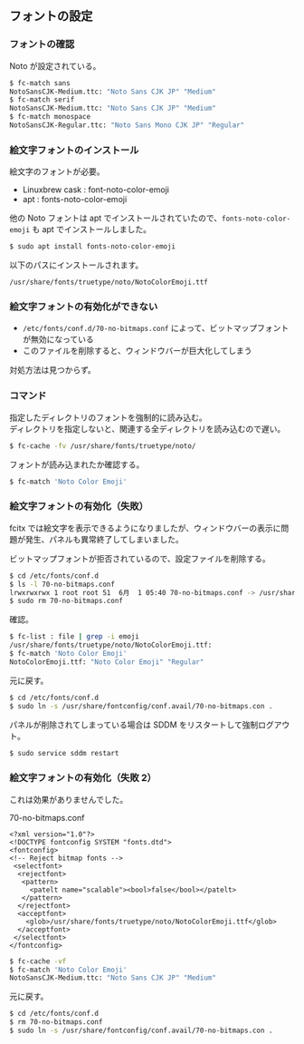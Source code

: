 
## フォントの設定

### フォントの確認

Noto が設定されている。

````sh
$ fc-match sans
NotoSansCJK-Medium.ttc: "Noto Sans CJK JP" "Medium"
$ fc-match serif
NotoSansCJK-Medium.ttc: "Noto Sans CJK JP" "Medium"
$ fc-match monospace
NotoSansCJK-Regular.ttc: "Noto Sans Mono CJK JP" "Regular"
````

### 絵文字フォントのインストール

絵文字のフォントが必要。

- Linuxbrew cask : font-noto-color-emoji
- apt : fonts-noto-color-emoji

他の Noto フォントは apt でインストールされていたので、`fonts-noto-color-emoji` も apt でインストールしました。

````sh
$ sudo apt install fonts-noto-color-emoji
````

以下のパスにインストールされます。

````
/usr/share/fonts/truetype/noto/NotoColorEmoji.ttf                                
````

### 絵文字フォントの有効化ができない

- `/etc/fonts/conf.d/70-no-bitmaps.conf` によって、ビットマップフォントが無効になっている
- このファイルを削除すると、ウィンドウバーが巨大化してしまう

対処方法は見つからず。

### コマンド

指定したディレクトリのフォントを強制的に読み込む。  
ディレクトリを指定しないと、関連する全ディレクトリを読み込むので遅い。

````sh
$ fc-cache -fv /usr/share/fonts/truetype/noto/
````

フォントが読み込まれたか確認する。

````sh
$ fc-match 'Noto Color Emoji'
````

### 絵文字フォントの有効化（失敗）

fcitx では絵文字を表示できるようになりましたが、ウィンドウバーの表示に問題が発生、パネルも異常終了してしまいました。

ビットマップフォントが拒否されているので、設定ファイルを削除する。

````sh
$ cd /etc/fonts/conf.d
$ ls -l 70-no-bitmaps.conf
lrwxrwxrwx 1 root root 51  6月  1 05:40 70-no-bitmaps.conf -> /usr/share/fontconfig/conf.avail/70-no-bitmaps.con
$ sudo rm 70-no-bitmaps.conf
````

確認。

````sh
$ fc-list : file | grep -i emoji
/usr/share/fonts/truetype/noto/NotoColorEmoji.ttf:
$ fc-match 'Noto Color Emoji'
NotoColorEmoji.ttf: "Noto Color Emoji" "Regular"
````

元に戻す。

````sh
$ cd /etc/fonts/conf.d
$ sudo ln -s /usr/share/fontconfig/conf.avail/70-no-bitmaps.con .
````

パネルが削除されてしまっている場合は SDDM をリスタートして強制ログアウト。

````sh
$ sudo service sddm restart
````

### 絵文字フォントの有効化（失敗 2）

これは効果がありませんでした。

70-no-bitmaps.conf
````
<?xml version="1.0"?>
<!DOCTYPE fontconfig SYSTEM "fonts.dtd">
<fontconfig>
<!-- Reject bitmap fonts -->
 <selectfont>
  <rejectfont>
   <pattern>
     <patelt name="scalable"><bool>false</bool></patelt>
   </pattern>
  </rejectfont>
  <acceptfont>
    <glob>/usr/share/fonts/truetype/noto/NotoColorEmoji.ttf</glob>
  </acceptfont>
 </selectfont>
</fontconfig>
````

````sh
$ fc-cache -vf
$ fc-match 'Noto Color Emoji'
NotoSansCJK-Medium.ttc: "Noto Sans CJK JP" "Medium"
````

元に戻す。

````sh
$ cd /etc/fonts/conf.d
$ rm 70-no-bitmaps.conf
$ sudo ln -s /usr/share/fontconfig/conf.avail/70-no-bitmaps.con .
````

